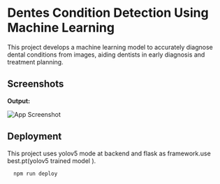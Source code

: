 
# Dentes Condition Detection Using Machine Learning


This project develops a machine learning model to accurately diagnose dental conditions from images, aiding dentists in early diagnosis and treatment planning.



## Screenshots
**Output:**




![App Screenshot](./results/exp5/train_178.png)





## Deployment

This project uses yolov5 mode at backend and flask as framework.use best.pt(yolov5 trained model ).

```bash
  npm run deploy
```

